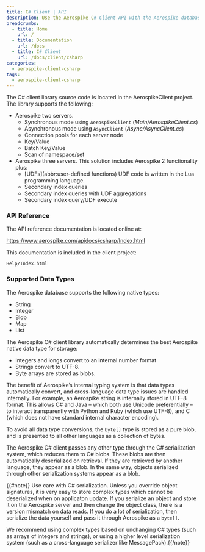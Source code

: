 ```yaml
---
title: C# Client | API
description: Use the Aerospike C# Client API with the Aerospike database.
breadcrumbs:
  - title: Home
    url: /
  - title: Documentation
    url: /docs
  - title: C# Client
    url: /docs/client/csharp
categories:
  - aerospike-client-csharp
tags:
  - aerospike-client-csharp
---
```


The C# client library source code is located in the AerospikeClient project. The library supports the following:

- Aerospike two servers.
  - Synchronous mode using `AerospikeClient` (_Main/AerospikeClient.cs_)
  - Asynchronous mode using `AsyncClient` (_Async/AsyncClient.cs_)
  - Connection pools for each server node
  - Key/Value
  - Batch Key/Value
  - Scan of namespace/set
- Aerospike three servers. This solution includes Aerospike 2 functionality plus:
  - [UDFs](abbr:user-defined functions)
	UDF code is written in the Lua programming language.
  - Secondary index queries
  - Secondary index queries with UDF aggregations
  - Secondary index query/UDF execute

### API Reference

The API reference documentation is located online at: 

https://www.aerospike.com/apidocs/csharp/Index.html

This documentation is included in the client project:

```
Help/Index.html
```

### Supported Data Types

The Aerospike database supports the following native types:

- String
- Integer
- Blob
- Map
- List

The Aerospike C# client library automatically determines the best Aerospike native data type for storage:
- Integers and longs convert to an internal number format
- Strings convert to UTF-8. 
- Byte arrays are stored as blobs.

The benefit of Aerospike’s internal typing system is that data types automatically convert, and cross-language data type issues are handled internally. For example, an Aerospike string is internally stored in UTF-8 format. This allows C# and Java &ndash; which both use Unicode preferentially &ndash; to interact transparently with Python and Ruby (which use UTF-8), and C (which does not have standard internal character encoding).

To avoid all data type conversions, the `byte[]` type is stored as a pure blob, and is presented to all other languages as a collection of bytes.

The Aerospike C# client passes any other type through the C# serialization system, which reduces them to C# blobs. These blobs are then automatically deserialized on retrieval. If they are retrieved by another language, they appear as a blob. In the same way, objects serialized through other serialization systems appear as a blob.

{{#note}}
Use care with C# serialization. Unless you override object signatures, it is very easy to store complex types which cannot be deserialized when on applicaton update. If you serialize an object and store it on the Aerospike server and then change the object class, there is a version mismatch on data reads. If you do a lot of serialization, then serialize the data yourself and pass it through Aerospike as a `byte[]`.

We recommend using complex types based on unchanging C# types (such as arrays of integers and strings), or using a higher level serialization system (such as a cross-language serializer like MessagePack).{{/note}}
